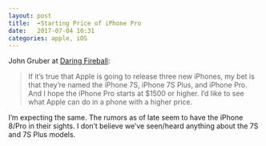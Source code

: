 ```yaml
---
layout: post
title:  ➡️Starting Price of iPhone Pro
date:   2017-07-04 10:31
categories: apple, iOS
---
```

John Gruber at [Daring Fireball](https://daringfireball.net/linked/2017/07/03/kuo-iphone-2017-touch-id): 

>If it’s true that Apple is going to release three new iPhones, my bet is that they’re named the iPhone 7S, iPhone 7S Plus, and iPhone Pro. And I hope the iPhone Pro starts at $1500 or higher. I’d like to see what Apple can do in a phone with a higher price.

I’m expecting the same. The rumors as of late seem to have the iPhone 8/Pro in their sights. I don’t believe we’ve seen/heard anything about the 7S and 7S Plus models. 